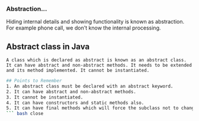 ### Abstraction...
Hiding internal details and showing functionality is known as abstraction. For example phone call, we don't know the internal processing.
## Abstract class in Java
    A class which is declared as abstract is known as an abstract class. It can have abstract and non-abstract methods. It needs to be extended and its method implemented. It cannot be instantiated.
```bash  
## Points to Remember
1. An abstract class must be declared with an abstract keyword.
2. It can have abstract and non-abstract methods.
3. It cannot be instantiated.
4. It can have constructors and static methods also.
5. It can have final methods which will force the subclass not to change the body of the method.
``` bash close